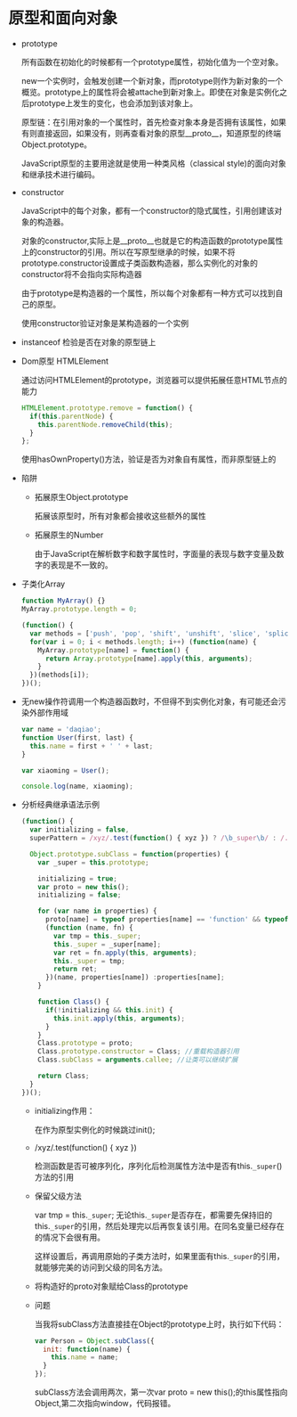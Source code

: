# 原型和面向对象
* prototype

  所有函数在初始化的时候都有一个prototype属性，初始化值为一个空对象。

  new一个实例时，会触发创建一个新对象，而prototype则作为新对象的一个概览。prototype上的属性将会被attache到新对象上。即使在对象是实例化之后prototype上发生的变化，也会添加到该对象上。

  原型链：在引用对象的一个属性时，首先检查对象本身是否拥有该属性，如果有则直接返回，如果没有，则再查看对象的原型__proto__，知道原型的终端Object.prototype。

  JavaScript原型的主要用途就是使用一种类风格（classical style)的面向对象和继承技术进行编码。

* constructor

  JavaScript中的每个对象，都有一个constructor的隐式属性，引用创建该对象的构造器。

  对象的constructor,实际上是__proto__也就是它的构造函数的prototype属性上的constructor的引用。所以在写原型继承的时候，如果不将prototype.constructor设置成子类函数构造器，那么实例化的对象的constructor将不会指向实际构造器

  由于prototype是构造器的一个属性，所以每个对象都有一种方式可以找到自己的原型。

  使用constructor验证对象是某构造器的一个实例

* instanceof 检验是否在对象的原型链上

* Dom原型 HTMLElement

  通过访问HTMLElement的prototype，浏览器可以提供拓展任意HTML节点的能力
  ```Javascript
  HTMLElement.prototype.remove = function() {
    if(this.parentNode) {
      this.parentNode.removeChild(this);
    }
  };
  ```

  使用hasOwnProperty()方法，验证是否为对象自有属性，而非原型链上的

* 陷阱

  * 拓展原生Object.prototype

    拓展该原型时，所有对象都会接收这些额外的属性

  * 拓展原生的Number

    由于JavaScript在解析数字和数字属性时，字面量的表现与数字变量及数字的表现是不一致的。

* 子类化Array

  ```Javascript
  function MyArray() {}
  MyArray.prototype.length = 0;

  (function() {
    var methods = ['push', 'pop', 'shift', 'unshift', 'slice', 'splice', 'join'];
    for(var i = 0; i < methods.length; i++) (function(name) {
      MyArray.prototype[name] = function() {
        return Array.prototype[name].apply(this, arguments);
      }
    })(methods[i]);
  })();
  ```

* 无new操作符调用一个构造器函数时，不但得不到实例化对象，有可能还会污染外部作用域
  ```javascript
  var name = 'daqiao';
  function User(first, last) {
    this.name = first + ' ' + last;
  }

  var xiaoming = User();

  console.log(name, xiaoming);
  ```

* 分析经典继承语法示例

  ```javascript
  (function() {
    var initializing = false,
    superPattern = /xyz/.test(function() { xyz }) ? /\b_super\b/ : /.*/;

    Object.prototype.subClass = function(properties) {
      var _super = this.prototype;

      initializing = true;
      var proto = new this();
      initializing = false;

      for (var name in properties) {
        proto[name] = typeof properties[name] == 'function' && typeof _super[name] == 'function' && superPattern.test(properties[name]) ?
        (function (name, fn) {
          var tmp = this._super;
          this._super = _super[name];
          var ret = fn.apply(this, arguments);
          this._super = tmp;
          return ret;
        })(name, properties[name]) :properties[name];
      }

      function Class() {
        if(!initializing && this.init) {
          this.init.apply(this, arguments);
        }
      }
      Class.prototype = proto;
      Class.prototype.constructor = Class; //重载构造器引用
      Class.subClass = arguments.callee; //让类可以继续扩展

      return Class;
    }
  })();
  ```

  * initializing作用：

    在作为原型实例化的时候跳过init();
  * /xyz/.test(function() { xyz })

    检测函数是否可被序列化，序列化后检测属性方法中是否有this.`_super`() 方法的引用
  * 保留父级方法

    var tmp = this.`_super`; 无论this.`_super`是否存在，都需要先保持旧的this.`_super`的引用，然后处理完以后再恢复该引用。在同名变量已经存在的情况下会很有用。

    这样设置后，再调用原始的子类方法时，如果里面有this.`_super`的引用，就能够完美的访问到父级的同名方法。

  * 将构造好的proto对象赋给Class的prototype

  * 问题

    当我将subClass方法直接挂在Object的prototype上时，执行如下代码：
    ```javascript
    var Person = Object.subClass({
      init: function(name) {
        this.name = name;
      }
    });
    ```
    subClass方法会调用两次，第一次var proto = new this();的this属性指向Object,第二次指向window，代码报错。
